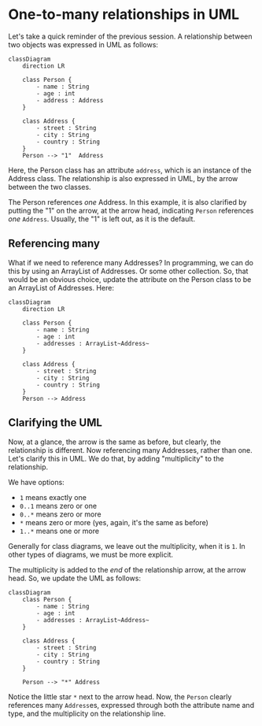 # One-to-many relationships in UML

Let's take a quick reminder of the previous session. A relationship between two objects was expressed in UML as follows:

```mermaid
classDiagram
    direction LR
    
    class Person {
        - name : String
        - age : int
        - address : Address
    }

    class Address {
        - street : String
        - city : String
        - country : String
    }
    Person --> "1"  Address
```

Here, the Person class has an attribute `address`, which is an instance of the Address class. The relationship is also expressed in UML, by the arrow between the two classes.

The Person references _one_ Address. In this example, it is also clarified by putting the "1" on the arrow, at the arrow head, indicating `Person` references _one_ `Address`. Usually, the "1" is left out, as it is the default.

## Referencing many

What if we need to reference many Addresses? In programming, we can do this by using an ArrayList of Addresses. Or some other collection. So, that would be an obvious choice, update the attribute on the Person class to be an ArrayList of Addresses. Here:

```mermaid
classDiagram
    direction LR
    
    class Person {
        - name : String
        - age : int
        - addresses : ArrayList~Address~
    }
    
    class Address {
        - street : String
        - city : String
        - country : String
    }
    Person --> Address

```


## Clarifying the UML

Now, at a glance, the arrow is the same as before, but clearly, the relationship is different. Now referencing many Addresses, rather than one. Let's clarify this in UML. We do that, by adding "multiplicity" to the relationship.

We have options:
- `1` means exactly one
- `0..1` means zero or one
- `0..*` means zero or more
- `*` means zero or more (yes, again, it's the same as before)
- `1..*` means one or more

Generally for class diagrams, we leave out the multiplicity, when it is `1`. In other types of diagrams, we must be more explicit.

The multiplicity is added to the _end_ of the relationship arrow, at the arrow head. So, we update the UML as follows:

```mermaid
classDiagram
    class Person {  
        - name : String
        - age : int
        - addresses : ArrayList~Address~
    }

    class Address {
        - street : String
        - city : String
        - country : String
    }

    Person --> "*" Address
```

Notice the little star `*` next to the arrow head. Now, the `Person` clearly references many `Address`es, expressed through both the attribute name and type, and the multiplicity on the relationship line.